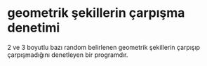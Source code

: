# geometrik şekillerin çarpışma denetimi
2 ve 3 boyutlu bazı random belirlenen geometrik şekillerin çarpışıp çarpışmadığını denetleyen bir programdır.

